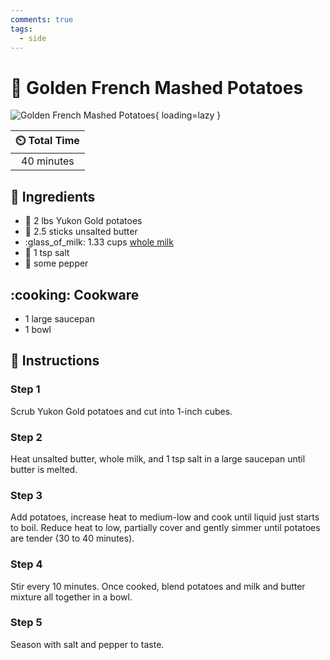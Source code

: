 ```yaml
---
comments: true
tags:
  - side
---
```

# :potato: Golden French Mashed Potatoes

![Golden French Mashed Potatoes](../assets/images/golden-french-mashed-potatoes.jpg){ loading=lazy }

| :timer_clock: Total Time |
|:-----------------------: |
| 40 minutes |

## :salt: Ingredients

- :potato: 2 lbs Yukon Gold potatoes
- :butter: 2.5 sticks unsalted butter
- :glass_of_milk: 1.33 cups [whole milk][1]
- :salt: 1 tsp salt
- :salt: some pepper

## :cooking: Cookware

- 1 large saucepan
- 1 bowl

## :pencil: Instructions

### Step 1

Scrub Yukon Gold potatoes and cut into 1-inch cubes.

### Step 2

Heat unsalted butter, whole milk, and 1 tsp salt in a large saucepan until butter is melted.

### Step 3

Add potatoes, increase heat to medium-low and cook until liquid just starts to boil. Reduce heat to low, partially cover
and gently simmer until potatoes are tender (30 to 40 minutes).

### Step 4

Stir every 10 minutes. Once cooked, blend potatoes and milk and butter mixture all together in a bowl.

### Step 5

Season with salt and pepper to taste.

[1]: <../reference/equivalents-and-substitutes.md#whole-milk>

